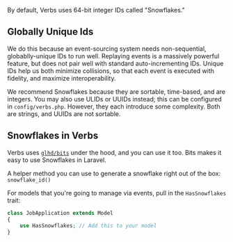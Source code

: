 By default, Verbs uses 64-bit integer IDs called "Snowflakes."

## Globally Unique Ids

We do this because an event-sourcing system needs non-sequential, globablly-unique IDs to run well. Replaying events is a massively powerful feature, but does not pair well with standard auto-incrementing IDs.
Unique IDs help us both minimize collisions, so that each event is executed with fidelity, and maximize interoperability.

We recommend Snowflakes because they are sortable, time-based, and are integers.
You may also use ULIDs or UUIDs instead; this can be configured in `config/verbs.php`. However, they each introduce some complexity. Both are strings, and UUIDs are not sortable.

## Snowflakes in Verbs

Verbs uses [`glhd/bits`](https://github.com/glhd/bits) under the hood, and you can use it too. Bits makes it easy to use Snowflakes in Laravel.

A helper method you can use to generate a snowflake right out of the box: `snowflake_id()`

For models that you're going to manage via events, pull in the `HasSnowflakes` trait:

```php
class JobApplication extends Model
{
    use HasSnowflakes; // Add this to your model
}
```
